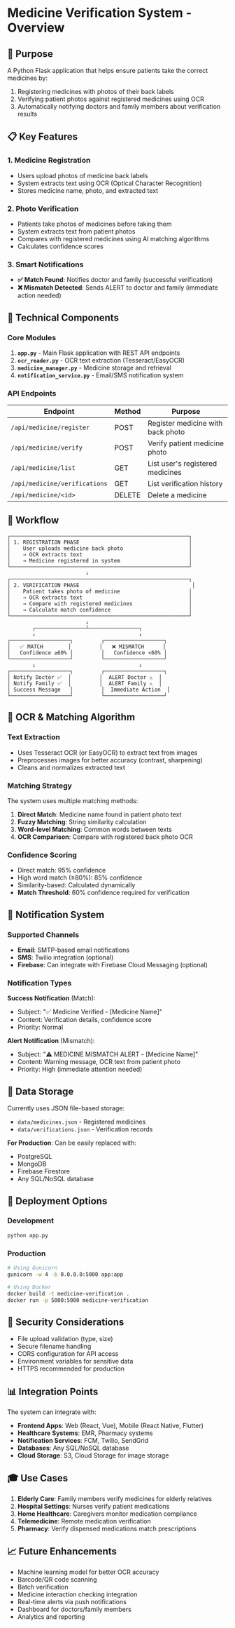 # Medicine Verification System - Overview

## 🎯 Purpose

A Python Flask application that helps ensure patients take the correct medicines by:
1. Registering medicines with photos of their back labels
2. Verifying patient photos against registered medicines using OCR
3. Automatically notifying doctors and family members about verification results

## 📋 Key Features

### 1. Medicine Registration
- Users upload photos of medicine back labels
- System extracts text using OCR (Optical Character Recognition)
- Stores medicine name, photo, and extracted text

### 2. Photo Verification
- Patients take photos of medicines before taking them
- System extracts text from patient photos
- Compares with registered medicines using AI matching algorithms
- Calculates confidence scores

### 3. Smart Notifications
- **✅ Match Found**: Notifies doctor and family (successful verification)
- **❌ Mismatch Detected**: Sends ALERT to doctor and family (immediate action needed)

## 🔧 Technical Components

### Core Modules

1. **`app.py`** - Main Flask application with REST API endpoints
2. **`ocr_reader.py`** - OCR text extraction (Tesseract/EasyOCR)
3. **`medicine_manager.py`** - Medicine storage and retrieval
4. **`notification_service.py`** - Email/SMS notification system

### API Endpoints

| Endpoint | Method | Purpose |
|----------|--------|---------|
| `/api/medicine/register` | POST | Register medicine with back photo |
| `/api/medicine/verify` | POST | Verify patient medicine photo |
| `/api/medicine/list` | GET | List user's registered medicines |
| `/api/medicine/verifications` | GET | List verification history |
| `/api/medicine/<id>` | DELETE | Delete a medicine |

## 🔄 Workflow

```
┌─────────────────────────────────────────────────────────┐
│ 1. REGISTRATION PHASE                                   │
│    User uploads medicine back photo                     │
│    → OCR extracts text                                  │
│    → Medicine registered in system                      │
└─────────────────────────────────────────────────────────┘
                         ↓
┌─────────────────────────────────────────────────────────┐
│ 2. VERIFICATION PHASE                                    │
│    Patient takes photo of medicine                      │
│    → OCR extracts text                                  │
│    → Compare with registered medicines                  │
│    → Calculate match confidence                         │
└─────────────────────────────────────────────────────────┘
                         ↓
        ┌────────────────┴────────────────┐
        ↓                                 ↓
┌───────────────────┐         ┌───────────────────┐
│   ✅ MATCH        │         │   ❌ MISMATCH      │
│   Confidence ≥60% │         │   Confidence <60% │
└───────────────────┘         └───────────────────┘
        ↓                                 ↓
┌───────────────────┐         ┌───────────────────┐
│ Notify Doctor ✅  │         │  ALERT Doctor ⚠️  │
│ Notify Family ✅  │         │  ALERT Family ⚠️  │
│ Success Message   │         │  Immediate Action  │
└───────────────────┘         └───────────────────┘
```

## 🧠 OCR & Matching Algorithm

### Text Extraction
- Uses Tesseract OCR (or EasyOCR) to extract text from images
- Preprocesses images for better accuracy (contrast, sharpening)
- Cleans and normalizes extracted text

### Matching Strategy
The system uses multiple matching methods:

1. **Direct Match**: Medicine name found in patient photo text
2. **Fuzzy Matching**: String similarity calculation
3. **Word-level Matching**: Common words between texts
4. **OCR Comparison**: Compare with registered back photo OCR

### Confidence Scoring
- Direct match: 95% confidence
- High word match (≥80%): 85% confidence
- Similarity-based: Calculated dynamically
- **Match Threshold**: 60% confidence required for verification

## 📧 Notification System

### Supported Channels
- **Email**: SMTP-based email notifications
- **SMS**: Twilio integration (optional)
- **Firebase**: Can integrate with Firebase Cloud Messaging (optional)

### Notification Types

**Success Notification** (Match):
- Subject: "✅ Medicine Verified - [Medicine Name]"
- Content: Verification details, confidence score
- Priority: Normal

**Alert Notification** (Mismatch):
- Subject: "⚠️ MEDICINE MISMATCH ALERT - [Medicine Name]"
- Content: Warning message, OCR text from patient photo
- Priority: High (immediate attention needed)

## 💾 Data Storage

Currently uses JSON file-based storage:
- `data/medicines.json` - Registered medicines
- `data/verifications.json` - Verification records

**For Production**: Can be easily replaced with:
- PostgreSQL
- MongoDB
- Firebase Firestore
- Any SQL/NoSQL database

## 🚀 Deployment Options

### Development
```bash
python app.py
```

### Production
```bash
# Using Gunicorn
gunicorn -w 4 -b 0.0.0.0:5000 app:app

# Using Docker
docker build -t medicine-verification .
docker run -p 5000:5000 medicine-verification
```

## 🔐 Security Considerations

- File upload validation (type, size)
- Secure filename handling
- CORS configuration for API access
- Environment variables for sensitive data
- HTTPS recommended for production

## 📊 Integration Points

The system can integrate with:
- **Frontend Apps**: Web (React, Vue), Mobile (React Native, Flutter)
- **Healthcare Systems**: EMR, Pharmacy systems
- **Notification Services**: FCM, Twilio, SendGrid
- **Databases**: Any SQL/NoSQL database
- **Cloud Storage**: S3, Cloud Storage for image storage

## 🎓 Use Cases

1. **Elderly Care**: Family members verify medicines for elderly relatives
2. **Hospital Settings**: Nurses verify patient medications
3. **Home Healthcare**: Caregivers monitor medication compliance
4. **Telemedicine**: Remote medication verification
5. **Pharmacy**: Verify dispensed medications match prescriptions

## 📈 Future Enhancements

- Machine learning model for better OCR accuracy
- Barcode/QR code scanning
- Batch verification
- Medicine interaction checking integration
- Real-time alerts via push notifications
- Dashboard for doctors/family members
- Analytics and reporting
